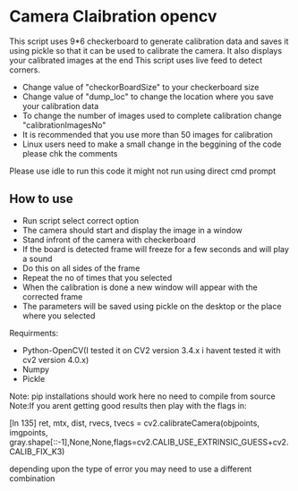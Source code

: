 # Camera Claibration opencv 
This script uses 9*6 checkerboard to generate calibration data and saves it using pickle so that it can be used to calibrate the camera. It also displays your calibrated images at the end
This script uses live feed to detect corners.

 <ul>
  <li>Change value of "checkorBoardSize" to your checkerboard size</li>
  <li>Change value of "dump_loc" to change the location where you save your calibration data</li>
  <li>To change the number of images used to complete calibration change "calibrationImagesNo"</li>
  <li>It is recommended that you use more than 50 images for calibration</li>
  <li>Linux users need to make a small change in the beggining of the code please chk the comments</li>
 
</ul> 

Please use idle to run this code it might not run using direct cmd prompt

## How to use
<ul>
  <li>Run script select correct option
  <li>The camera should start and display the image in a window
  <li>Stand infront of the camera with checkerboard
  <li>If the board is detected frame will freeze for a few seconds and will play a sound
  <li>Do this on all sides of the frame
  <li>Repeat the no of times that you selected
  <li>When the calibration is done a new window will appear with the corrected frame
  <li>The parameters will be saved using pickle on the desktop or the place where you selected
 </ul>
 
 Requirments:
<ul>
  <li>Python-OpenCV(I tested it on CV2 version 3.4.x i havent tested it with cv2 version 4.0.x)
  <li>Numpy
  <li>Pickle
</ul>

Note: pip installations should work here no need to compile from source
Note:If you arent getting good results then play with the flags in:

[ln 135] ret, mtx, dist, rvecs, tvecs = cv2.calibrateCamera(objpoints, imgpoints, gray.shape[::-1],None,None,flags=cv2.CALIB_USE_EXTRINSIC_GUESS+cv2.CALIB_FIX_K3)

depending upon the type of error you may need to use a different combination

